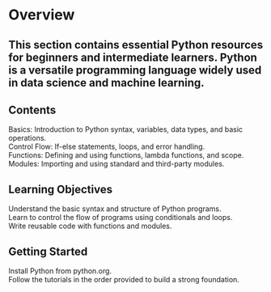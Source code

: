 # Overview
## This section contains essential Python resources for beginners and intermediate learners. Python is a versatile programming language widely used in data science and machine learning.

## Contents

  Basics: Introduction to Python syntax, variables, data types, and basic operations.</br>
  Control Flow: If-else statements, loops, and error handling.</br>
  Functions: Defining and using functions, lambda functions, and scope.</br>
  Modules: Importing and using standard and third-party modules.</br>

## Learning Objectives
  Understand the basic syntax and structure of Python programs. </br>
  Learn to control the flow of programs using conditionals and loops. </br>
  Write reusable code with functions and modules.
  
## Getting Started
  Install Python from python.org.</br>
  Follow the tutorials in the order provided to build a strong foundation.
